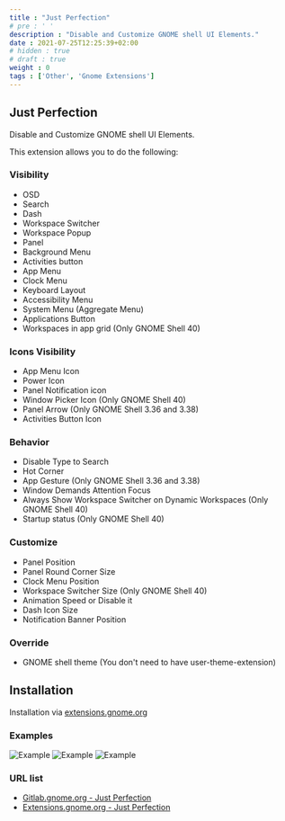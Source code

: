 ```yaml
---
title : "Just Perfection"
# pre : ' '
description : "Disable and Customize GNOME shell UI Elements."
date : 2021-07-25T12:25:39+02:00
# hidden : true
# draft : true
weight : 0
tags : ['Other', 'Gnome Extensions']
---
```


## Just Perfection

Disable and Customize GNOME shell UI Elements.

This extension allows you to do the following:

### Visibility

* OSD
* Search
* Dash
* Workspace Switcher
* Workspace Popup
* Panel
* Background Menu
* Activities button
* App Menu
* Clock Menu
* Keyboard Layout
* Accessibility Menu
* System Menu (Aggregate Menu)
* Applications Button
* Workspaces in app grid (Only GNOME Shell 40)

### Icons Visibility

* App Menu Icon
* Power Icon
* Panel Notification icon
* Window Picker Icon (Only GNOME Shell 40)
* Panel Arrow (Only GNOME Shell 3.36 and 3.38)
* Activities Button Icon

### Behavior

* Disable Type to Search
* Hot Corner
* App Gesture (Only GNOME Shell 3.36 and 3.38)
* Window Demands Attention Focus
* Always Show Workspace Switcher on Dynamic Workspaces (Only GNOME Shell 40)
* Startup status (Only GNOME Shell 40)

### Customize

* Panel Position
* Panel Round Corner Size
* Clock Menu Position
* Workspace Switcher Size (Only GNOME Shell 40)
* Animation Speed or Disable it
* Dash Icon Size
* Notification Banner Position

### Override

* GNOME shell theme (You don't need to have user-theme-extension)

## Installation

Installation via [extensions.gnome.org](https://extensions.gnome.org/extension/3843/just-perfection/)

### Examples

![Example](images/example1.png)
![Example](images/example2.png)
![Example](images/example3.png)

### URL list

* [Gitlab.gnome.org - Just Perfection](https://gitlab.gnome.org/jrahmatzadeh/just-perfection)
* [Extensions.gnome.org - Just Perfection](https://extensions.gnome.org/extension/3843/just-perfection/)
